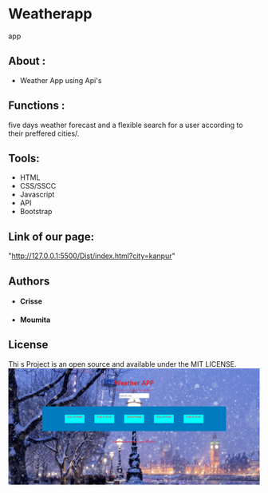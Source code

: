 # Weatherapp
app
## About :
* Weather App using Api's

## Functions :
five days weather forecast and a flexible search for a user according to their preffered cities/.

## Tools:
* HTML
* CSS/SSCC
* Javascript
* API
* Bootstrap

## Link of our page:
"http://127.0.0.1:5500/Dist/index.html?city=kanpur"


## Authors 
* #### Crisse
* #### Moumita

## License 
Thi s Project is an open source and available under the MIT LICENSE.
<img src = "https://github.com/BasakMoumita16/Weatherapp/blob/master/Capture3.PNG">

